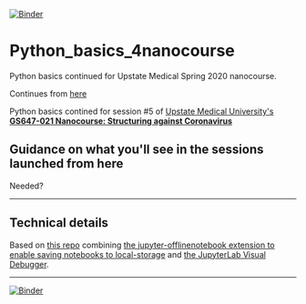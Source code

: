 [![Binder](https://mybinder.org/badge_logo.svg)](https://mybinder.org/v2/gh/fomightez/Python_basics_4nanocourse/master?urlpath=lab%2Ftree%2Findex.ipynb)

# Python_basics_4nanocourse

Python basics continued for Upstate Medical Spring 2020 nanocourse.

Continues from [here](https://github.com/fomightez/Python_basics_on_PDB_file)

Python basics contined for session #5 of [Upstate Medical University's **GS647-021 Nanocourse: Structuring against Coronavirus**](https://github.com/fomightez/UpstateGS647-021Nanocourse/wiki)

## Guidance on what you'll see in the sessions launched from here

Needed?


----

## Technical details

Based on [this repo](https://github.com/fomightez/BVCN-Jupyter_base) combining [the jupyter-offlinenotebook extension to enable saving notebooks to local-storage](https://github.com/manics/jupyter-offlinenotebook) and [the JupyterLab Visual Debugger](https://github.com/jupyterlab/debugger). 


-----

[![Binder](https://mybinder.org/badge_logo.svg)](https://mybinder.org/v2/gh/fomightez/Python_basics_4nanocourse/master?urlpath=lab%2Ftree%2Findex.ipynb)
